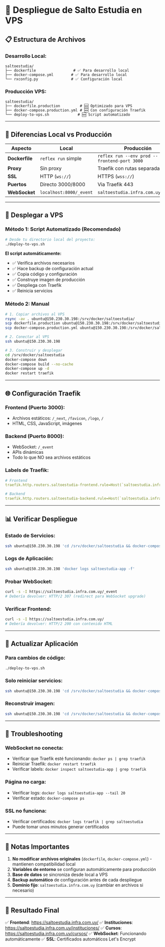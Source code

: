 # 🚀 Despliegue de Salto Estudia en VPS

## 📋 Estructura de Archivos

### **Desarrollo Local:**
```
saltoestudia/
├── dockerfile                 # ✅ Para desarrollo local
├── docker-compose.yml        # ✅ Para desarrollo local
└── rxconfig.py               # ✅ Configuración local
```

### **Producción VPS:**
```
saltoestudia/
├── dockerfile.production         # 🆕 Optimizado para VPS
├── docker-compose.production.yml # 🆕 Con configuración Traefik
└── deploy-to-vps.sh             # 🆕 Script automatizado
```

---

## 🔧 Diferencias Local vs Producción

| Aspecto | Local | Producción |
|---------|-------|------------|
| **Dockerfile** | `reflex run` simple | `reflex run --env prod --frontend-port 3000` |
| **Proxy** | Sin proxy | Traefik con rutas separadas |
| **SSL** | HTTP (`ws://`) | HTTPS (`wss://`) |
| **Puertos** | Directo 3000/8000 | Via Traefik 443 |
| **WebSocket** | `localhost:8000/_event` | `saltoestudia.infra.com.uy/_event` |

---

## 🚀 Desplegar a VPS

### **Método 1: Script Automatizado (Recomendado)**

```bash
# Desde tu directorio local del proyecto:
./deploy-to-vps.sh
```

**El script automáticamente:**
- ✅ Verifica archivos necesarios
- ✅ Hace backup de configuración actual
- ✅ Copia código y configuración
- ✅ Construye imagen de producción
- ✅ Despliega con Traefik
- ✅ Reinicia servicios

### **Método 2: Manual**

```bash
# 1. Copiar archivos al VPS
rsync -av . ubuntu@150.230.30.198:/srv/docker/saltoestudia/
scp dockerfile.production ubuntu@150.230.30.198:/srv/docker/saltoestudia/dockerfile
scp docker-compose.production.yml ubuntu@150.230.30.198:/srv/docker/saltoestudia/docker-compose.yml

# 2. Conectar al VPS
ssh ubuntu@150.230.30.198

# 3. Construir y desplegar
cd /srv/docker/saltoestudia
docker-compose down
docker-compose build --no-cache
docker-compose up -d
docker restart traefik
```

---

## 🌐 Configuración Traefik

### **Frontend (Puerto 3000):**
- Archivos estáticos: `/_next`, `/favicon`, `/logo`, `/`
- HTML, CSS, JavaScript, imágenes

### **Backend (Puerto 8000):**
- WebSocket: `/_event`
- APIs dinámicas
- Todo lo que NO sea archivos estáticos

### **Labels de Traefik:**
```yaml
# Frontend
traefik.http.routers.saltoestudia-frontend.rule=Host(`saltoestudia.infra.com.uy`) && (PathPrefix(`/_next`) || PathPrefix(`/favicon`) || PathPrefix(`/logo`) || Path(`/`))

# Backend  
traefik.http.routers.saltoestudia-backend.rule=Host(`saltoestudia.infra.com.uy`) && !PathPrefix(`/_next`) && !PathPrefix(`/favicon`) && !PathPrefix(`/logo`) && !Path(`/`)
```

---

## 📊 Verificar Despliegue

### **Estado de Servicios:**
```bash
ssh ubuntu@150.230.30.198 'cd /srv/docker/saltoestudia && docker-compose ps'
```

### **Logs de Aplicación:**
```bash
ssh ubuntu@150.230.30.198 'docker logs saltoestudia-app -f'
```

### **Probar WebSocket:**
```bash
curl -s -I https://saltoestudia.infra.com.uy/_event
# Debería devolver: HTTP/2 307 (redirect para WebSocket upgrade)
```

### **Verificar Frontend:**
```bash
curl -s -I https://saltoestudia.infra.com.uy/
# Debería devolver: HTTP/2 200 con contenido HTML
```

---

## 🔄 Actualizar Aplicación

### **Para cambios de código:**
```bash
./deploy-to-vps.sh
```

### **Solo reiniciar servicios:**
```bash
ssh ubuntu@150.230.30.198 'cd /srv/docker/saltoestudia && docker-compose restart'
```

### **Reconstruir imagen:**
```bash
ssh ubuntu@150.230.30.198 'cd /srv/docker/saltoestudia && docker-compose build --no-cache && docker-compose up -d'
```

---

## 🔧 Troubleshooting

### **WebSocket no conecta:**
- Verificar que Traefik esté funcionando: `docker ps | grep traefik`
- Reiniciar Traefik: `docker restart traefik`
- Verificar labels: `docker inspect saltoestudia-app | grep traefik`

### **Página no carga:**
- Verificar logs: `docker logs saltoestudia-app --tail 20`
- Verificar estado: `docker-compose ps`

### **SSL no funciona:**
- Verificar certificados: `docker logs traefik | grep saltoestudia`
- Puede tomar unos minutos generar certificados

---

## 📝 Notas Importantes

1. **No modificar archivos originales** (`dockerfile`, `docker-compose.yml`) - mantienen compatibilidad local
2. **Variables de entorno** se configuran automáticamente para producción
3. **Base de datos** se sincroniza desde local a VPS
4. **Backup automático** de configuración antes de cada despliegue
5. **Dominio fijo**: `saltoestudia.infra.com.uy` (cambiar en archivos si necesario)

---

## 🎯 Resultado Final

✅ **Frontend**: https://saltoestudia.infra.com.uy/
✅ **Instituciones**: https://saltoestudia.infra.com.uy/instituciones/
✅ **Cursos**: https://saltoestudia.infra.com.uy/cursos/
✅ **WebSocket**: Funcionando automáticamente
✅ **SSL**: Certificados automáticos Let's Encrypt 